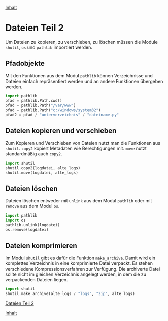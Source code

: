[Inhalt](../agenda.md)

# Dateien Teil 2

Um Dateien zu kopieren, zu verschieben, zu löschen müssen die Module ``shutil``, ``os`` und ``pathlib`` importiert werden.

## Pfadobjekte

Mit den Funktionen aus dem Modul ``pathlib`` können Verzeichnisse und Dateien einfach repräsentiert werden und an andere Funktionen übergeben werden.

```python
import pathlib
pfad = pathlib.Path.cwd()
pfad = pathlib.Path("/var/www")
pfad = pathlib.Path("c:/windows/system32")
pfad2 = pfad / "unterverzeichnis" / "dateiname.py"
```

## Dateien kopieren und verschieben

Zum Kopieren und Verschieben von Dateien nutzt man die Funktionen aus ``shutil``.
``copy2`` kopiert Metadaten wie Berechtigungen mit. ``move`` nutzt standardmäßig auch ``copy2``.

```python
import shutil
shutil.copy2(logdatei, alte_logs)
shutil.move(logdatei, alte_logs)
```

## Dateien löschen

Dateien löschen entweder mit ``unlink`` aus dem Modul ``pathlib`` oder mit ``remove`` aus dem Modul ``os``.

```python
import pathlib
import os
pathlib.unlink(logdatei)
os.remove(logdatei)
```

## Dateien komprimieren

Im Modul ``shutil`` gibt es dafür die Funktion ``make_archive``. Damit wird ein komplettes Verzeichnis in eine komprimierte Datei verpackt. Es stehen verschiedene Kompressionsverfahren zur Verfügung.
Die archiverte Datei sollte nicht im gleichen Verzeichnis angelegt werden, in dem die zu verpackenden Dateien liegen.

```python
import shutil
shutil.make_archive(alte_logs / "logs", "zip", alte_logs)
```

[Dateien Teil 2](03_dateien_2.md)

[Inhalt](../agenda.md)
